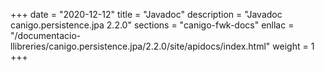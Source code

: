 +++
date        = "2020-12-12"
title       = "Javadoc"
description = "Javadoc canigo.persistence.jpa 2.2.0"
sections    = "canigo-fwk-docs"
enllac		= "/documentacio-llibreries/canigo.persistence.jpa/2.2.0/site/apidocs/index.html"
weight		= 1
+++
